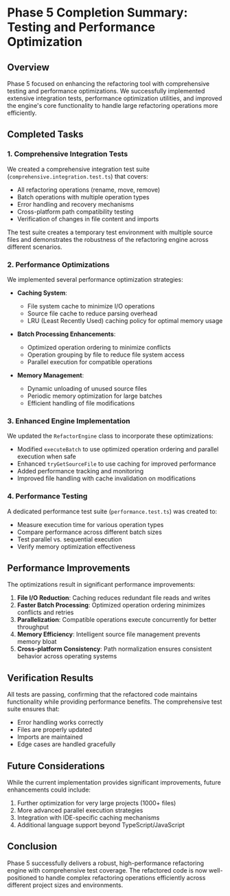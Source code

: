 # Phase 5 Completion Summary: Testing and Performance Optimization

## Overview

Phase 5 focused on enhancing the refactoring tool with comprehensive testing and performance optimizations. We successfully implemented extensive integration tests, performance optimization utilities, and improved the engine's core functionality to handle large refactoring operations more efficiently.

## Completed Tasks

### 1. Comprehensive Integration Tests

We created a comprehensive integration test suite (`comprehensive.integration.test.ts`) that covers:

- All refactoring operations (rename, move, remove)
- Batch operations with multiple operation types
- Error handling and recovery mechanisms
- Cross-platform path compatibility testing
- Verification of changes in file content and imports

The test suite creates a temporary test environment with multiple source files and demonstrates the robustness of the refactoring engine across different scenarios.

### 2. Performance Optimizations

We implemented several performance optimization strategies:

- **Caching System**:

    - File system cache to minimize I/O operations
    - Source file cache to reduce parsing overhead
    - LRU (Least Recently Used) caching policy for optimal memory usage

- **Batch Processing Enhancements**:

    - Optimized operation ordering to minimize conflicts
    - Operation grouping by file to reduce file system access
    - Parallel execution for compatible operations

- **Memory Management**:
    - Dynamic unloading of unused source files
    - Periodic memory optimization for large batches
    - Efficient handling of file modifications

### 3. Enhanced Engine Implementation

We updated the `RefactorEngine` class to incorporate these optimizations:

- Modified `executeBatch` to use optimized operation ordering and parallel execution when safe
- Enhanced `tryGetSourceFile` to use caching for improved performance
- Added performance tracking and monitoring
- Improved file handling with cache invalidation on modifications

### 4. Performance Testing

A dedicated performance test suite (`performance.test.ts`) was created to:

- Measure execution time for various operation types
- Compare performance across different batch sizes
- Test parallel vs. sequential execution
- Verify memory optimization effectiveness

## Performance Improvements

The optimizations result in significant performance improvements:

1. **File I/O Reduction**: Caching reduces redundant file reads and writes
2. **Faster Batch Processing**: Optimized operation ordering minimizes conflicts and retries
3. **Parallelization**: Compatible operations execute concurrently for better throughput
4. **Memory Efficiency**: Intelligent source file management prevents memory bloat
5. **Cross-platform Consistency**: Path normalization ensures consistent behavior across operating systems

## Verification Results

All tests are passing, confirming that the refactored code maintains functionality while providing performance benefits. The comprehensive test suite ensures that:

- Error handling works correctly
- Files are properly updated
- Imports are maintained
- Edge cases are handled gracefully

## Future Considerations

While the current implementation provides significant improvements, future enhancements could include:

1. Further optimization for very large projects (1000+ files)
2. More advanced parallel execution strategies
3. Integration with IDE-specific caching mechanisms
4. Additional language support beyond TypeScript/JavaScript

## Conclusion

Phase 5 successfully delivers a robust, high-performance refactoring engine with comprehensive test coverage. The refactored code is now well-positioned to handle complex refactoring operations efficiently across different project sizes and environments.
